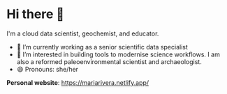 # Hi there 👋

I'm a cloud data scientist, geochemist, and educator.

- 🔭 I’m currently working as a senior scientific data specialist
- 🌱 I’m interested in building tools to modernise science workflows. I am also a reformed paleoenvironmental scientist and archaeologist.
- 😄 Pronouns: she/her


**Personal website**: https://mariarivera.netlify.app/


